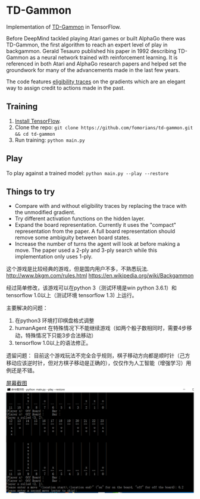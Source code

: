 # TD-Gammon

Implementation of [TD-Gammon](http://www.bkgm.com/articles/tesauro/tdl.html) in TensorFlow.

Before DeepMind tackled playing Atari games or built AlphaGo there was TD-Gammon, the first algorithm to reach an expert level of play in backgammon. Gerald Tesauro published his paper in 1992 describing TD-Gammon as a neural network trained with reinforcement learning. It is referenced in both Atari and AlphaGo research papers and helped set the groundwork for many of the advancements made in the last few years.

The code features [eligibility traces](https://webdocs.cs.ualberta.ca/~sutton/book/ebook/node87.html#fig:GDTDl) on the gradients which are an elegant way to assign credit to actions made in the past.

## Training

1. [Install TensorFlow](https://www.tensorflow.org/versions/r0.7/get_started/os_setup.html#pip-installation).
2. Clone the repo: `git clone https://github.com/fomorians/td-gammon.git && cd td-gammon`
3. Run training: `python main.py`

## Play

To play against a trained model: `python main.py --play --restore`

## Things to try

- Compare with and without eligibility traces by replacing the trace with the unmodified gradient.
- Try different activation functions on the hidden layer.
- Expand the board representation. Currently it uses the "compact" representation from the paper. A full board representation should remove some ambiguity between board states.
- Increase the number of turns the agent will look at before making a move. The paper used a 2-ply and 3-ply search while this implementation only uses 1-ply.

这个游戏是比较经典的游戏，但是国内用户不多，不熟悉玩法.
http://www.bkgm.com/rules.html
https://en.wikipedia.org/wiki/Backgammon

经过简单修改，该游戏可以在python 3（测试环境是win python 3.6.1）和tensorflow 1.0以上（测试环境 tensorflow 1.3) 上运行。

主要解决的问题：
1. 在python3 环境打印棋盘格式调整
2. humanAgent 在特殊情况下不能继续游戏（如两个骰子数相同时，需要4步移动，特殊情况下只能3步合法移动）
3. tensorflow 1.0以上的语法修正。

遗留问题：
    目前这个游戏玩法不完全合乎规则，棋子移动方向都是顺时针（己方移动应该逆时针，但对方棋子移动是正确的），仅仅作为人工智能（增强学习）用例还是不错。

[屏幕截图](td-backgammon-screen.png)
![屏幕截图](td-backgammon-screen.png)
